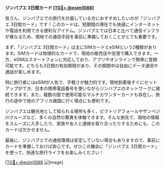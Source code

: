 **ジンバブエ 3日間カード [[TG💪+ @esim1088](https://t.me/s/esim1088)]**

皆さん、ジンバブエでの旅行を計画している方におすすめしたいのが「ジンバブエ 3日間カード」です！このカードは、短期間の滞在でも快適にインターネットや電話を利用できる便利なアイテム。ジンバブエでは日本と比べて通信インフラが異なるため、現地での通信手段を事前に準備しておくことがとても重要です。

まず、「ジンバブエ 3日間カード」は主にSIMカードとeSIMという2種類があります。SIMカードは物理的なカードで、現地の販売店や空港で購入できます。一方、eSIMはスマートフォンに対応しており、アプリやオンラインで簡単に登録可能です。どちらも3日間の有効期限があり、その期間中は自由にデータ通信や通話が楽しめます。

特に旅行者にはeSIMが人気で、手軽さが魅力的です。現地到着後すぐにセットアップができ、日本の携帯電話番号を使いながらジンバブエのネットワークに接続できます。また、複数の国で使用可能なマルチカウンターカードも存在し、旅行の途中で他のアフリカ諸国に行く場合にも便利です。

ジンバブエは観光地として知られる場所も多く、ビクトリアフォールやザンベジ川クルーズなど、多くの自然の驚異を体験できます。そんな旅先で、現地の情報をスムーズに入手したり、家族や友人と連絡を取り合ったりするためにも、このカードは欠かせません。

最後に、ジンバブエでの通信環境は安定していない場合もありますので、事前にカードを準備しておけば安心です。ぜひこの機会に「ジンバブエ 3日間カード」を使って、快適な旅行ライフをお楽しみください！

[[TG💪+ @esim1088](https://t.me/s/esim1088) ![Image](https://i.postimg.cc/Y0z9fWf4/image.png)]